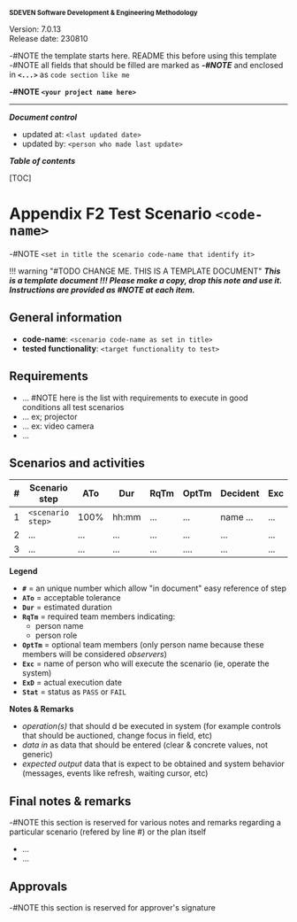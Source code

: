 <small>**SDEVEN Software Development & Engineering Methodology**</small>

Version: 7.0.13<br>
Release date: 230810



-#NOTE the template starts here. README this before using this template<br>
-#NOTE all fields that should be filled are marked as ***-#NOTE*** and enclosed in ***`<...>`*** as `code section like me`


**-#NOTE `<your project name here>`**

***

***Document control***

* updated at: `<last updated date>`<br>
* updated by: `<person who made last update>`



***Table of contents***

[TOC]



# Appendix F2 Test Scenario `<code-name>`

-#NOTE `<set in title the scenario code-name that identify it>`




!!! warning "#TODO CHANGE ME. THIS IS A TEMPLATE DOCUMENT"
    ___This is a template document !!! Please make a copy, drop this note and use it. Instructions are provided as #NOTE at each item.___




## General information

* **code-name**: `<scenario code-name as set in title>`
* **tested functionality**: `<target functionality to test>`





## Requirements

* ... #NOTE here is the list with requirements to execute in good conditions all test scenarios
* ... ex; projector
* ... ex: video camera
* ...




## Scenarios and activities


| #   | Scenario step     | ATo  | Dur   | RqTm | OptTm | Decident | Exc | ExD    | Stat |
| --- | ----------------- | ---- | ----- | ---- | ----- | -------- | --- | ------ | ---- |
| 1   | `<scenario step>` | 100% | hh:mm | ...  | ...   | name ... | ... | yymmdd | ...  |
| 2   | ...               | ...  | ...   | ...  | ...   | ...      | ... | ...    | ...  |
| 3   | ...               | ...  | ...   | ...  | ....  | ...      | ... | ...    | ...  |



**Legend**

* **`#`** = an unique number which allow "in document" easy reference of step
* **`ATo`** = acceptable tolerance
* **`Dur`** = estimated duration
* **`RqTm`** = required team members indicating:
    * person name
    * person role
* **`OptTm`** = optional team members (only person name because these members will be considered *observers*)
* **`Exc`** = name of person who will execute the scenario (ie, operate the system)
* **`ExD`** = actual execution date
* **`Stat`** = status as `PASS` or `FAIL`


**Notes & Remarks**

* *operation(s)* that should d be executed in system (for example controls that should be auctioned, change focus in field, etc)
* *data in* as data that should be entered (clear & concrete values, not generic)
* *expected output* data that is expect to be obtained and system behavior (messages, events like refresh, waiting cursor, etc)






## Final notes & remarks

-#NOTE this section is reserved for various notes and remarks regarding a particular scenario (refered by line #) or the plan itself

* ...
* ...




## Approvals

-#NOTE this section is reserved for approver's signature


